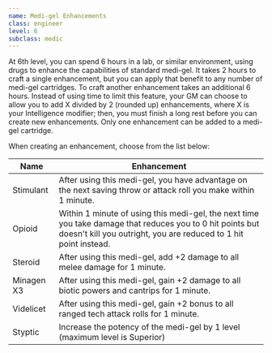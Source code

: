```yaml
---
name: Medi-gel Enhancements
class: engineer
level: 6
subclass: medic
---
```

At 6th level, you can spend 6 hours in a lab, or similar environment, using drugs to enhance the capabilities of standard medi-gel. It
takes 2 hours to craft a single enhancement, but you can apply that benefit to any number of medi-gel cartridges. To craft
another enhancement takes an additional 6 hours. Instead of using time to limit this feature, your GM can choose to allow
you to add X divided by 2 (rounded up) enhancements, where X is your Intelligence modifier; then, you must finish a long
rest before you can create new enhancements. Only one enhancement can be added to a medi-gel cartridge.

When creating an enhancement, choose from the list below:

Name | Enhancement
--- | ---
Stimulant | After using this medi-gel, you have advantage on the next saving throw or attack roll you make within 1 minute.
Opioid | Within 1 minute of using this medi-gel, the next time you take damage that reduces you to 0 hit points but doesn't kill you outright, you are reduced to 1 hit point instead.
Steroid | After using this medi-gel, add +2 damage to all melee damage for 1 minute.
Minagen X3 | After using this medi-gel, gain +2 damage to all biotic powers and cantrips for 1 minute.
Videlicet | After using this medi-gel, gain +2 bonus to all ranged tech attack rolls for 1 minute.
Styptic | Increase the potency of the medi-gel by 1 level (maximum level is Superior)
